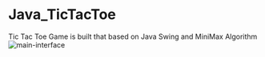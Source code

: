 # Java_TicTacToe
Tic Tac Toe Game is built that based on Java Swing and MiniMax Algorithm
![main-interface](https://live.staticflickr.com/65535/51072218318_d852e01ba7_h.jpg)
